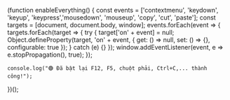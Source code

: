 
(function enableEverything() {
    const events = ['contextmenu', 'keydown', 'keyup', 'keypress','mousedown', 'mouseup', 'copy', 'cut', 'paste'];
    const targets = [document, document.body, window];
    events.forEach(event => {
        targets.forEach(target => {
            try {
                target['on' + event] = null;
                Object.defineProperty(target, 'on' + event, {
                    get: () => null,
                    set: () => {},
                    configurable: true
                });
            } catch (e) {}
        });
        window.addEventListener(event, e => e.stopPropagation(), true);
    });

    console.log("🟢 Đã bật lại F12, F5, chuột phải, Ctrl+C,... thành công!");
})();

